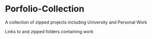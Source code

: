 # Porfolio-Collection
A collection of zipped projects including University and Personal Work

Links to and zipped folders containing work
